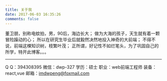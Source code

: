 ```yaml
---
title: 关于我
date: 2017-06-03 16:35:26
comments: false
---
```

董卫朋，别称电蚊拍，男，90后，海边长大；
做为大海的孩子，天生就有着一颗冒险躁动的心；
所以在研究生毕业后就毅然决然地投入神奇的大前端；
不得不说，前端这棵知识树，枝繁叶茂；
正所谓，好记性不如烂笔头，为了巩固自己的所学，特开此博客。。。

***

Q Q：394308395
微信：dwp-327
学历：硕士
职业：web前端工程师
装备：react,vue
邮箱：imdwpeng@foxmail.com


